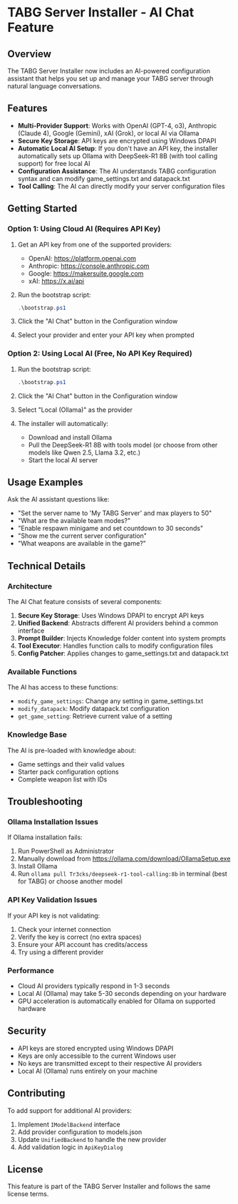 # TABG Server Installer - AI Chat Feature

## Overview

The TABG Server Installer now includes an AI-powered configuration assistant that helps you set up and manage your TABG server through natural language conversations.

## Features

- **Multi-Provider Support**: Works with OpenAI (GPT-4, o3), Anthropic (Claude 4), Google (Gemini), xAI (Grok), or local AI via Ollama
- **Secure Key Storage**: API keys are encrypted using Windows DPAPI
- **Automatic Local AI Setup**: If you don't have an API key, the installer automatically sets up Ollama with DeepSeek-R1 8B (with tool calling support) for free local AI
- **Configuration Assistance**: The AI understands TABG configuration syntax and can modify game_settings.txt and datapack.txt
- **Tool Calling**: The AI can directly modify your server configuration files

## Getting Started

### Option 1: Using Cloud AI (Requires API Key)

1. Get an API key from one of the supported providers:
   - OpenAI: https://platform.openai.com
   - Anthropic: https://console.anthropic.com
   - Google: https://makersuite.google.com
   - xAI: https://x.ai/api

2. Run the bootstrap script:
   ```powershell
   .\bootstrap.ps1
   ```

3. Click the "AI Chat" button in the Configuration window

4. Select your provider and enter your API key when prompted

### Option 2: Using Local AI (Free, No API Key Required)

1. Run the bootstrap script:
   ```powershell
   .\bootstrap.ps1
   ```

2. Click the "AI Chat" button in the Configuration window

3. Select "Local (Ollama)" as the provider

4. The installer will automatically:
   - Download and install Ollama
   - Pull the DeepSeek-R1 8B with tools model (or choose from other models like Qwen 2.5, Llama 3.2, etc.)
   - Start the local AI server

## Usage Examples

Ask the AI assistant questions like:

- "Set the server name to 'My TABG Server' and max players to 50"
- "What are the available team modes?"
- "Enable respawn minigame and set countdown to 30 seconds"
- "Show me the current server configuration"
- "What weapons are available in the game?"

## Technical Details

### Architecture

The AI Chat feature consists of several components:

1. **Secure Key Storage**: Uses Windows DPAPI to encrypt API keys
2. **Unified Backend**: Abstracts different AI providers behind a common interface
3. **Prompt Builder**: Injects Knowledge folder content into system prompts
4. **Tool Executor**: Handles function calls to modify configuration files
5. **Config Patcher**: Applies changes to game_settings.txt and datapack.txt

### Available Functions

The AI has access to these functions:

- `modify_game_settings`: Change any setting in game_settings.txt
- `modify_datapack`: Modify datapack.txt configuration
- `get_game_setting`: Retrieve current value of a setting

### Knowledge Base

The AI is pre-loaded with knowledge about:

- Game settings and their valid values
- Starter pack configuration options
- Complete weapon list with IDs

## Troubleshooting

### Ollama Installation Issues

If Ollama installation fails:

1. Run PowerShell as Administrator
2. Manually download from https://ollama.com/download/OllamaSetup.exe
3. Install Ollama
4. Run `ollama pull Tr3cks/deepseek-r1-tool-calling:8b` in terminal (best for TABG) or choose another model

### API Key Validation Issues

If your API key is not validating:

1. Check your internet connection
2. Verify the key is correct (no extra spaces)
3. Ensure your API account has credits/access
4. Try using a different provider

### Performance

- Cloud AI providers typically respond in 1-3 seconds
- Local AI (Ollama) may take 5-30 seconds depending on your hardware
- GPU acceleration is automatically enabled for Ollama on supported hardware

## Security

- API keys are stored encrypted using Windows DPAPI
- Keys are only accessible to the current Windows user
- No keys are transmitted except to their respective AI providers
- Local AI (Ollama) runs entirely on your machine

## Contributing

To add support for additional AI providers:

1. Implement `IModelBackend` interface
2. Add provider configuration to models.json
3. Update `UnifiedBackend` to handle the new provider
4. Add validation logic in `ApiKeyDialog`

## License

This feature is part of the TABG Server Installer and follows the same license terms. 